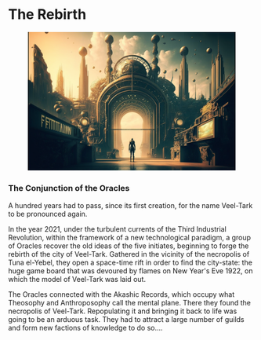# The Rebirth

<figure><img src="../../.gitbook/assets/NES__NFT__Crap_Gang_an_expansive_view_of_an_vintage_sci-fi_squa_201b9572-d7a3-40e1-bf84-d959846c026b.png" alt=""><figcaption></figcaption></figure>

### The Conjunction of the Oracles

A hundred years had to pass, since its first creation, for the name Veel-Tark to be pronounced again.

In the year 2021, under the turbulent currents of the Third Industrial Revolution, within the framework of a new technological paradigm, a group of Oracles recover the old ideas of the five initiates, beginning to forge the rebirth of the city of Veel-Tark. Gathered in the vicinity of the necropolis of Tuna el-Yebel, they open a space-time rift in order to find the city-state: the huge game board that was devoured by flames on New Year's Eve 1922, on which the model of Veel-Tark was laid out.

The Oracles connected with the Akashic Records, which occupy what Theosophy and Anthroposophy call the mental plane. There they found the necropolis of Veel-Tark. Repopulating it and bringing it back to life was going to be an arduous task. They had to attract a large number of guilds and form new factions of knowledge to do so....

